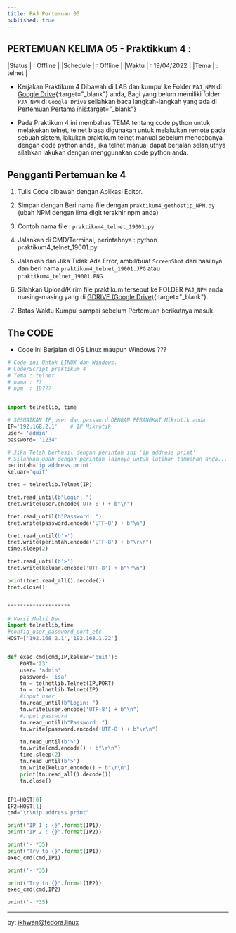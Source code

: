 ```yaml
---
title: PAJ Pertemuan 05
published: true
---
```



## PERTEMUAN KELIMA 05 - Praktikkum 4 :

|Status   | : Offline                 |
|Schedule | : Offline                 |
|Waktu    | : 19/04/2022             |
|Tema     | : telnet     |


* Kerjakan Praktikum 4 Dibawah di LAB dan kumpul ke Folder `PAJ_NPM` di [Google Drive](https://drive.google.com/drive/folders/1mEOIndRBI0v4wH9DeyMRMF8obfIMvB5R?usp=sharing){:target="_blank"} anda, Bagi yang belum memiliki folder `PJA_NPM` di `Google Drive` seilahkan baca langkah-langkah yang ada di  [Pertemuan Pertama ini](KuliahPAJ-P1.html#pertama){:target="_blank"}

* Pada Praktikum 4 ini membahas TEMA tentang code python untuk melakukan telnet, telnet biasa digunakan untuk melakukan remote pada sebuah sistem, lakukan praktikum telnet manual sebelum mencobanya dengan code python anda, jika telnet manual dapat berjalan selanjutnya silahkan lakukan dengan menggunakan code python anda.



## Pengganti Pertemuan ke 4

1. Tulis Code dibawah dengan Aplikasi Editor.
 

2. Simpan dengan Beri nama file dengan `praktikum4_gethostip_NPM.py` (ubah NPM dengan lima digit terakhir npm anda)

3. Contoh nama file : `praktikum4_telnet_19001.py`

4. Jalankan di CMD/Terminal, perintahnya : python praktikum4_telnet_19001.py

5. Jalankan dan Jika Tidak Ada Error, ambil/buat `ScreenShot` dari hasilnya dan beri nama `praktikum4_telnet_19001.JPG` atau `praktikum4_telnet_19001.PNG`.


7. Silahkan Upload/Kirim file praktikum tersebut ke FOLDER `PAJ_NPM` anda masing-masing yang di [GDRIVE (Google Drive)](https://drive.google.com/drive/folders/1mEOIndRBI0v4wH9DeyMRMF8obfIMvB5R?usp=sharing){:target="_blank"}.

8. Batas Waktu Kumpul sampai sebelum Pertemuan berikutnya masuk.

## The CODE 

* Code ini Berjalan di OS Linux maupun Windows ???

```python 
# Code ini Untuk LINUX dan Windows.
# Code/Script praktikum 4
# Tema : telnet 
# nama : ??
# npm  : 19???


import telnetlib, time

# SESUAIKAN IP,user dan password DENGAN PERANGKAT Mikrotik anda
IP='192.168.2.1'    # IP Mikrotik
user= 'admin'
password= '1234'

# Jika Telah berhasil dengan perintah ini 'ip address print'
# Silahkan ubah dengan perintah lainnya untuk latihan tambahan anda...
perintah='ip address print'
keluar='quit'

tnet = telnetlib.Telnet(IP)

tnet.read_until(b"Login: ")
tnet.write(user.encode('UTF-8') + b"\n")

tnet.read_until(b"Password: ")
tnet.write(password.encode('UTF-8') + b"\n")

tnet.read_until(b'>')
tnet.write(perintah.encode('UTF-8') + b"\r\n")
time.sleep(2)

tnet.read_until(b'>')
tnet.write(keluar.encode('UTF-8') + b"\r\n")

print(tnet.read_all().decode())
tnet.close()


********************

# Versi Multi Dev
import telnetlib,time
#config_user_password_port_etc.
HOST=['192.168.2.1','192.168.1.22']


def exec_cmd(cmd,IP,keluar='quit'):
    PORT='23'
    user= 'admin'
    password= 'isa'
    tn = telnetlib.Telnet(IP,PORT)
    tn = telnetlib.Telnet(IP)
    #input user
    tn.read_until(b"Login: ")
    tn.write(user.encode('UTF-8') + b"\n")
    #input password
    tn.read_until(b"Password: ")
    tn.write(password.encode('UTF-8') + b"\r\n")

    tn.read_until(b'>')
    tn.write(cmd.encode() + b"\r\n")
    time.sleep(2)
    tn.read_until(b'>')
    tn.write(keluar.encode() + b"\r\n")
    print(tn.read_all().decode())
    tn.close()


IP1=HOST[0]
IP2=HOST[1]
cmd="\r\nip address print"

print("IP 1 : {}".format(IP1))
print("IP 2 : {}".format(IP2))

print('-'*35)
print("Try to {}".format(IP1))
exec_cmd(cmd,IP1)

print('-'*35)

print("Try to {}".format(IP2))
exec_cmd(cmd,IP2)

print('-'*35)

```


***
by: ikhwan@fedora.linux 
